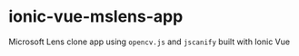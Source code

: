 # ionic-vue-mslens-app

Microsoft Lens clone app using `opencv.js` and `jscanify` built with Ionic Vue
